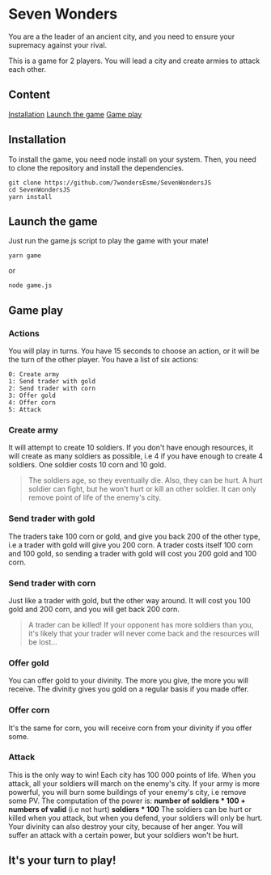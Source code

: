 # Seven Wonders

You are a the leader of an ancient city, and you need to ensure your supremacy against your rival.

This is a game for 2 players. You will lead a city and create armies to attack each other.

## Content
[Installation](https://github.com/7wondersEsme/SevenWondersJS#content)
[Launch the game](#launch-the-game)
[Game play](#game-play)

## Installation

To install the game, you need node install on your system.
Then, you need to clone the repository and install the dependencies.

	git clone https://github.com/7wondersEsme/SevenWondersJS
	cd SevenWondersJS
	yarn install


## Launch the game

Just run the game.js script to play the game with your mate!

	yarn game
or

	node game.js

## Game play
### Actions

You will play in turns. You have 15 seconds to choose an action, or it will be the turn of the other player.
You have a list of 	six actions:

	0: Create army
	1: Send trader with gold
	2: Send trader with corn
	3: Offer gold
	4: Offer corn
	5: Attack

### Create army
It will attempt to create 10 soldiers. If you don't have enough resources, it will create as many soldiers as possible, i.e 4 if you have enough to create 4 soldiers.
One soldier costs 10 corn and 10 gold.
> The soldiers age, so they eventually die. Also, they can be hurt. A hurt soldier can fight, but he won't hurt or kill an other soldier. It can only remove point of life of the enemy's city.

### Send trader with gold
The traders take 100 corn or gold, and give you back 200 of the other type, i.e a trader with gold will give you 200 corn.
A trader costs itself 100 corn and 100 gold, so sending a trader with gold will cost you 200 gold and 100 corn.

### Send trader with corn
Just like a trader with gold, but the other way around. It will cost you 100 gold and 200 corn, and you will get back 200 corn.
> A trader can be killed! If your opponent has more soldiers than you, it's likely that your trader will never come back and the resources will be lost...

### Offer gold
You can offer gold to your divinity. The more you give, the more you will receive. The divinity gives you gold on a regular basis if you made offer.

### Offer corn
It's the same for corn, you will receive corn from your divinity if you offer some.

### Attack
This is the only way to win! Each city has 100 000 points of life. When you attack, all your soldiers will march on the enemy's city. If your army is more powerful, you will burn some buildings of your enemy's city, i.e remove some PV. The computation of the power is: **number of soldiers * 100 + numbers of valid** (i.e not hurt) **soldiers * 100**
The soldiers can be hurt or killed when you attack, but when you defend, your soldiers will only be hurt.
Your divinity can also destroy your city, because of her anger. You will suffer an attack with a certain power, but your soldiers won't be hurt.

## It's your turn to play!

